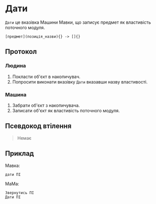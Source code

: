 # Дати

`Дати` <keyword>це</keyword> вказівка <subject>Машини Мавки</subject>, що записує предмет як властивість поточного
модуля.

```
[предмет](позиція_назви){} -> []{}
```

## Протокол

### Людина

1. Покласти об'єкт в накопичувач.
2. Попросити виконати вказівку `Дати` вказавши назву властивості.

### Машина

1. Забрати об'єкт з накопичувача.
2. Записати об'єкт як властивість поточного модуля.

## Псевдокод втілення

> Немає

## Приклад

<subject>Мавка</subject>:

```мавка
дати ПІ
```

<subject>МаМа</subject>:

```мама
Звернутись ПІ
Дати ПІ
```